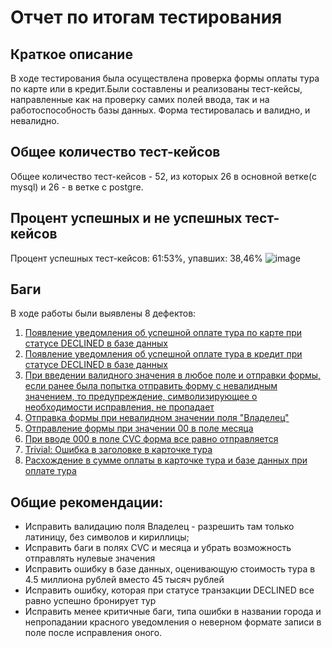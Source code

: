 # Отчет по итогам тестирования
## Краткое описание
В ходе тестирования была осуществлена проверка формы оплаты тура по карте или в кредит.Были составлены и реализованы тест-кейсы, направленные как на проверку самих полей ввода, так и на работоспособность базы данных. Форма тестировалась и валидно, и невалидно.
## Общее количество тест-кейсов
Общее количество тест-кейсов - 52, из которых 26 в основной ветке(с mysql) и 26 - в ветке с postgre.
## Процент успешных и не успешных тест-кейсов
Процент успешных тест-кейсов: 61:53%, упавших: 38,46%
![image](https://github.com/andrewturchak78/graduation_project/assets/118124357/596822c0-da0e-4b0b-9229-6078551bf584)
## Баги
В ходе работы были выявлены 8 дефектов:
1. [Появление уведомления об успешной оплате тура по карте при статусе DECLINED в базе данных](https://github.com/andrewturchak78/graduation_project/issues/1)
2. [Появление уведомления об успешной оплате тура в кредит при статусе DECLINED в базе данных](https://github.com/andrewturchak78/graduation_project/issues/2)
3. [При введении валидного значения в любое поле и отправки формы, если ранее была попытка отправить форму с невалидным значением, то предупреждение, символизирующее о необходимости исправления, не пропадает](https://github.com/andrewturchak78/graduation_project/issues/3)
4. [Отправка формы при невалидном значении поля "Владелец"](https://github.com/andrewturchak78/graduation_project/issues/4)
5. [Отправление формы при значении 00 в поле месяца](https://github.com/andrewturchak78/graduation_project/issues/5)
6. [При вводе 000 в поле CVC форма все равно отправляется](https://github.com/andrewturchak78/graduation_project/issues/6)
7. [Trivial: Ошибка в заголовке в карточке тура](https://github.com/andrewturchak78/graduation_project/issues/7)
8. [Расхождение в сумме оплаты в карточке тура и базе данных при оплате тура](https://github.com/andrewturchak78/graduation_project/issues/8)
## Общие рекомендации:
* Исправить валидацию поля Владелец - разрешить там только латиницу, без символов и кириллицы;
* Исправить баги в полях CVC и месяца и убрать возможность отправлять нулевые значения
* Исправить ошибку в базе данных, оценивающую стоимость тура в 4.5 миллиона рублей вместо 45 тысяч рублей
* Исправить ошибку, которая при статусе транзакции DECLINED все равно успешно бронирует тур
* Исправить менее критичные баги, типа ошибки в названии города и непропадании красного уведомления о неверном формате записи в поле после исправления оного.
